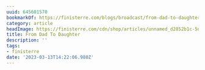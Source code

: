 ```yaml
---
uuid: 645601570
bookmarkOf: https://finisterre.com/blogs/broadcast/from-dad-to-daughter?xnpe_tifc=b.e_4Dn74ubXxIh.huxd4ypsafeWaeiWhFW6hfp3alB8bf8cRf4gVd46EMQ-tu4vaMXJ4.oDh.YJxfU.hke_4kHd&utm_source=bloomreach&utm_campaign=BRAND_BROADCAST_20230305&utm_medium=email
category: article
headImage: https://finisterre.com/cdn/shop/articles/unnamed_d2852b1c-5d1f-4dcb-b286-d9759121bfe9.jpg?v=1677840134
title: From Dad To Daughter
description: ''
tags:
- finisterre
date: '2023-03-13T14:22:06.980Z'
---
```



